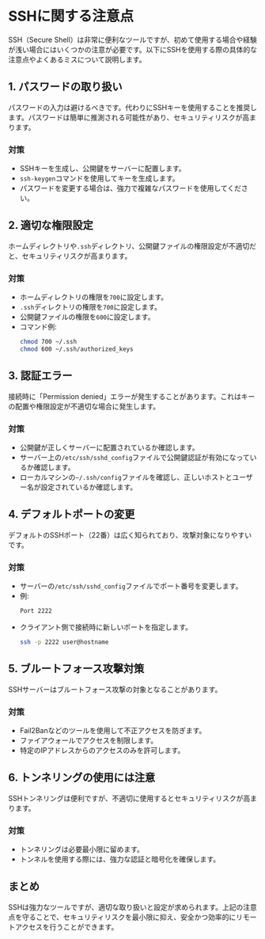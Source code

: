 # SSHに関する注意点

SSH（Secure Shell）は非常に便利なツールですが、初めて使用する場合や経験が浅い場合にはいくつかの注意が必要です。以下にSSHを使用する際の具体的な注意点やよくあるミスについて説明します。

## 1. パスワードの取り扱い
パスワードの入力は避けるべきです。代わりにSSHキーを使用することを推奨します。パスワードは簡単に推測される可能性があり、セキュリティリスクが高まります。

### 対策
- SSHキーを生成し、公開鍵をサーバーに配置します。
- `ssh-keygen`コマンドを使用してキーを生成します。
- パスワードを変更する場合は、強力で複雑なパスワードを使用してください。

## 2. 適切な権限設定
ホームディレクトリや`.ssh`ディレクトリ、公開鍵ファイルの権限設定が不適切だと、セキュリティリスクが高まります。

### 対策
- ホームディレクトリの権限を`700`に設定します。
- `.ssh`ディレクトリの権限を`700`に設定します。
- 公開鍵ファイルの権限を`600`に設定します。
- コマンド例:
  ```sh
  chmod 700 ~/.ssh
  chmod 600 ~/.ssh/authorized_keys
  ```

## 3. 認証エラー
接続時に「Permission denied」エラーが発生することがあります。これはキーの配置や権限設定が不適切な場合に発生します。

### 対策
- 公開鍵が正しくサーバーに配置されているか確認します。
- サーバー上の`/etc/ssh/sshd_config`ファイルで公開鍵認証が有効になっているか確認します。
- ローカルマシンの`~/.ssh/config`ファイルを確認し、正しいホストとユーザー名が設定されているか確認します。

## 4. デフォルトポートの変更
デフォルトのSSHポート（22番）は広く知られており、攻撃対象になりやすいです。

### 対策
- サーバーの`/etc/ssh/sshd_config`ファイルでポート番号を変更します。
- 例:
  ```sh
  Port 2222
  ```
- クライアント側で接続時に新しいポートを指定します。
  ```sh
  ssh -p 2222 user@hostname
  ```

## 5. ブルートフォース攻撃対策
SSHサーバーはブルートフォース攻撃の対象となることがあります。

### 対策
- Fail2Banなどのツールを使用して不正アクセスを防ぎます。
- ファイアウォールでアクセスを制限します。
- 特定のIPアドレスからのアクセスのみを許可します。

## 6. トンネリングの使用には注意
SSHトンネリングは便利ですが、不適切に使用するとセキュリティリスクが高まります。

### 対策
- トンネリングは必要最小限に留めます。
- トンネルを使用する際には、強力な認証と暗号化を確保します。

## まとめ
SSHは強力なツールですが、適切な取り扱いと設定が求められます。上記の注意点を守ることで、セキュリティリスクを最小限に抑え、安全かつ効率的にリモートアクセスを行うことができます。